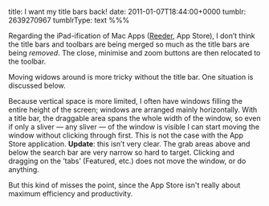 title: I want my title bars back!
date: 2011-01-07T18:44:00+0000
tumblr: 2639270967
tumblrType: text
%%%

Regarding the iPad-ification of Mac Apps ([Reeder][R], App Store), I don’t think the title bars and toolbars are being merged so much as the title bars are being *removed*. The close, minimise and zoom buttons are then relocated to the toolbar. 

[R]: http://reederapp.com/

Moving widows around is more tricky without the title bar. One situation is discussed below. 

Because vertical space is more limited, I often have windows filling the entire height of the screen; windows are arranged mainly horizontally. With a title bar, the draggable area spans the whole width of the window, so even if only a sliver — any sliver — of the window is visible I can start  moving the window without clicking through first. This is not the case with the App Store application. **Update**: this isn’t very clear. The grab areas above and below the search bar are very narrow so hard to target. Clicking and dragging on the ‘tabs’ (Featured, etc.) does not move the window, or do anything. 

But this kind of misses the point, since the App Store isn't really about maximum efficiency and productivity.
